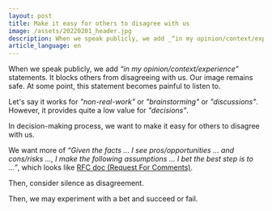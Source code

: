 ```yaml
---
layout: post
title: Make it easy for others to disagree with us
image: /assets/20220201_header.jpg
description: When we speak publicly, we add _“in my opinion/context/experience”_ statements. It blocks others from disagreeing with us. Our image remains safe. At some point, this statement becomes painful to listen to.
article_language: en
---
```


When we speak publicly, we add _“in my opinion/context/experience”_ statements. It blocks others from disagreeing with us. Our image remains safe. At some point, this statement becomes painful to listen to.

Let's say it works for _"non-real-work"_ or _"brainstorming"_ or _"discussions"_. However, it provides quite a low value for _"decisions"_.

In decision-making process, we want to make it easy for others to disagree with us.

We want more of _“Given the facts ... I see pros/opportunities ... and cons/risks ..., I make the following assumptions ... I bet the best step is to ...”_, which looks like [RFC doc (Request For Comments)](https://blog.pragmaticengineer.com/scaling-engineering-teams-via-writing-things-down-rfcs/).

Then, consider silence as disagreement.

Then, we may experiment with a bet and succeed or fail.
